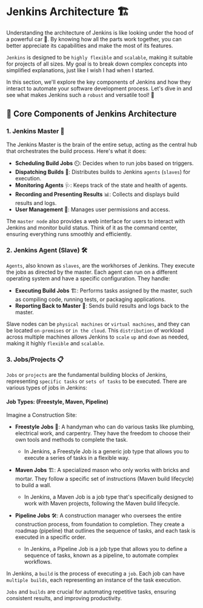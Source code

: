 # Jenkins Architecture 🏗️

Understanding the architecture of Jenkins is like looking under the hood of a powerful car 🚗. By knowing how all the parts work together, you can better appreciate its capabilities and make the most of its features.

`Jenkins` is designed to be `highly flexible` and `scalable`, making it suitable for projects of all sizes. My goal is to break down complex concepts into simplified explanations, just like I wish I had when I started.

In this section, we'll explore the key components of Jenkins and how they interact to automate your software development process. Let's dive in and see what makes Jenkins such a `robust` and versatile tool! 🌟

## 🧩 Core Components of Jenkins Architecture

### 1. **Jenkins Master** 🧠

The Jenkins Master is the brain of the entire setup, acting as the central hub that orchestrates the build process. Here's what it does:

- **Scheduling Build Jobs** ⏲️: Decides when to run jobs based on triggers.
- **Dispatching Builds** 🚀: Distributes builds to Jenkins `agents` (`slaves`) for execution.
- **Monitoring Agents** 🩺: Keeps track of the state and health of agents.
- **Recording and Presenting Results** 📊: Collects and displays build results and logs.
- **User Management** 🔐: Manages user permissions and access.

The `master node` also provides a web interface for users to interact with Jenkins and monitor build status. Think of it as the command center, ensuring everything runs smoothly and efficiently.

### 2. **Jenkins Agent (Slave)** 🛠️

`Agents`, also known as `slaves`, are the workhorses of Jenkins. They execute the jobs as directed by the master. Each agent can run on a different operating system and have a specific configuration. They handle:

- **Executing Build Jobs** 🏗️: Performs tasks assigned by the master, such as compiling code, running tests, or packaging applications.
- **Reporting Back to Master** 📡: Sends build results and logs back to the master.

Slave nodes can be `physical machines` or `virtual machines`, and they can be located `on-premises` or `in the cloud`. This `distribution` of workload across multiple machines allows Jenkins to `scale` `up` and `down` as needed, making it highly `flexible` and `scalable`.

### 3. **Jobs/Projects** 📋

`Jobs` or `projects` are the fundamental building blocks of Jenkins, representing `specific tasks` or `sets of tasks` to be executed. There are various types of jobs in Jenkins:

#### Job Types: (Freestyle, Maven, Pipeline)

Imagine a Construction Site:

- **Freestyle Jobs** 🎨: A handyman who can do various tasks like plumbing, electrical work, and carpentry. They have the freedom to choose their own tools and methods to complete the task.
  - In Jenkins, a Freestyle Job is a generic job type that allows you to execute a series of tasks in a flexible way.

- **Maven Jobs** 🏗️: A specialized mason who only works with bricks and mortar. They follow a specific set of instructions (Maven build lifecycle) to build a wall.
  - In Jenkins, a Maven Job is a job type that's specifically designed to work with Maven projects, following the Maven build lifecycle.

- **Pipeline Jobs** 🛠️: A construction manager who oversees the entire construction process, from foundation to completion. They create a roadmap (pipeline) that outlines the sequence of tasks, and each task is executed in a specific order.
  - In Jenkins, a Pipeline Job is a job type that allows you to define a sequence of tasks, known as a pipeline, to automate complex workflows.

In Jenkins, a `build` is the process of executing a `job`. Each job can have `multiple builds`, each representing an instance of the task execution.

`Jobs` and `builds` are crucial for automating repetitive tasks, ensuring consistent results, and improving productivity.
